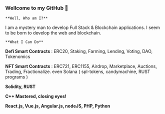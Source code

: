 ### Wellcome to my GitHub 👋
    **Well, Who am I?**

I am a mystery man to develop Full Stack & Blockchain applications. I seem to be born to develop the web and blockchain.

    **What I Can Do**

**Defi Smart Contracts** : ERC20, Staking, Farming, Lending, Voting, DAO, Tokenomics

**NFT Smart Contracts** : ERC721, ERC1155, Airdrop, Marketplace, Auctions, Trading, Fractionalize.
even Solana ( spl-tokens, candymachine, RUST programs )

**Solidity, RUST**

**C++ Mastered, closing eyes!**

**React.js, Vue.js, Angular.js, nodeJS, PHP, Python**

<!--
**prowebdever/prowebdever** is a ✨ _special_ ✨ repository because its `README.md` (this file) appears on your GitHub profile.

Here are some ideas to get you started:

- 🔭 I’m currently working on ...
- 🌱 I’m currently learning ...
- 👯 I’m looking to collaborate on ...
- 🤔 I’m looking for help with ...
- 💬 Ask me about ...
- 📫 How to reach me: ...
- 😄 Pronouns: ...
- ⚡ Fun fact: ...
-->
